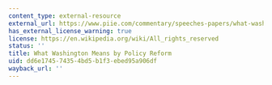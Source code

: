 ```yaml
---
content_type: external-resource
external_url: https://www.piie.com/commentary/speeches-papers/what-washington-means-policy-reform
has_external_license_warning: true
license: https://en.wikipedia.org/wiki/All_rights_reserved
status: ''
title: What Washington Means by Policy Reform
uid: dd6e1745-7435-4bd5-b1f3-ebed95a906df
wayback_url: ''
---
```

